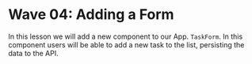 # Wave 04: Adding a Form

In this lesson we will add a new component to our App.  `TaskForm`.  In this component users will be able to add a new task to the list, persisting the data to the API.
